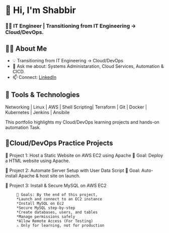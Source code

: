  # 👋 Hi, I'm Shabbir
 ### 🧑‍💻 IT Engineer | Transitioning from IT Engineering → Cloud/DevOps.

## 🧑‍💻 About Me
- 💡 Transitioning from IT Engineering → Cloud/DevOps
- 💬 Ask me about: Systems Administaration, Cloud Services, Automation & CICD.
- 📫 Connect: [LinkedIn](https://linkedin.com/in/yourprofile)

  
## 🔧 Tools & Technologies
Networking | Linux | AWS | Shell Scripting| Terraform | Git | Docker | Kubernetes | Jenkins | Ansibile

This portfolio highlights my Cloud/DevOps learning projects and hands-on automation Task.

## 📂Cloud/DevOps Practice Projects

🔵 Project 1:  Host a Static Website on AWS EC2 using Apache
🎯 Goal: Deploy a HTML website using Apache.

🔵 Project 2: Automate Server Setup with User Data Script
🎯 Goal: Auto-install Apache & host site on launch.

🔵 Project 3: Install & Secure MySQL on AWS EC2

         🎯 Goals: By the end of this project,
         *Launch and connect to an EC2 instance
         *Install MySQL on Ec2
         *Secure MySQL step-by-step
         *Create databases, users, and tables
         *Manage permissions safely
         *Allow Remote Access (For Testing)
         ⚠️ Only for learning, not for production

 
